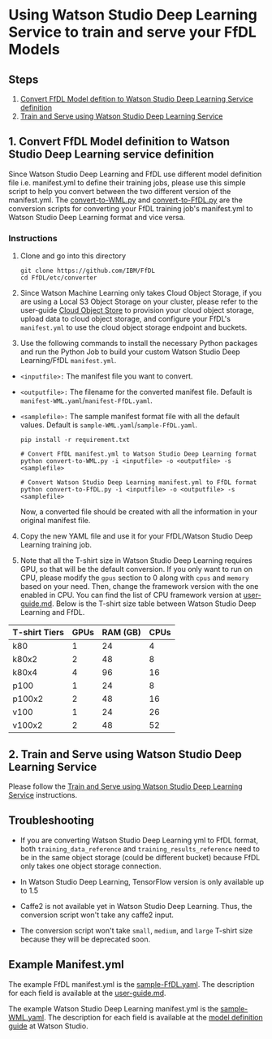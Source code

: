 # Using Watson Studio Deep Learning Service to train and serve your FfDL Models

## Steps
1. [Convert FfDL Model defition to Watson Studio Deep Learning Service definition](#1-convert-ffdl-model-definition-to-watson-studio-deep-learning-service-definition)
2. [Train and Serve using Watson Studio Deep Learning Service](train-deploy-wml.md)

## 1. Convert FfDL Model definition to Watson Studio Deep Learning service definition

Since Watson Studio Deep Learning and FfDL use different model definition file i.e. manifest.yml to define their training jobs, please use this simple script to help you convert between the two different version of the manifest.yml. The [convert-to-WML.py](convert-to-WML.py) and [convert-to-FfDL.py](convert-to-FfDL.py) are the conversion scripts for converting your FfDL training job's manifest.yml to Watson Studio Deep Learning format and vice versa.

### Instructions

1. Clone and go into this directory
	```shell
	git clone https://github.com/IBM/FfDL
	cd FfDL/etc/converter
	```

2. Since Watson Machine Learning only takes Cloud Object Storage, if you are using a Local S3 Object Storage on your cluster, please refer to the user-guide [Cloud Object Store](../../docs/user-guide.md#32-cloud-object-store) to provision your cloud object storage, upload data to cloud object storage, and configure your FfDL's `manifest.yml` to use the cloud object storage endpoint and buckets.

3. Use the following commands to install the necessary Python packages and run the Python Job to build your custom Watson Studio Deep Learning/FfDL `manifest.yml`.

* ```<inputfile>:``` The manifest file you want to convert.
* ```<outputfile>:``` The filename for the converted manifest file. Default is `manifest-WML.yaml`/`manifest-FfDL.yaml`.
* ```<samplefile>:``` The sample manifest format file with all the default values. Default is `sample-WML.yaml`/`sample-FfDL.yaml`.

	```shell
	pip install -r requirement.txt

  # Convert FfDL manifest.yml to Watson Studio Deep Learning format
	python convert-to-WML.py -i <inputfile> -o <outputfile> -s <samplefile>

  # Convert Watson Studio Deep Learning manifest.yml to FfDL format
  python convert-to-FfDL.py -i <inputfile> -o <outputfile> -s <samplefile>
	```
	Now, a converted <outputfile> file should be created with all the information in your original manifest file.

4. Copy the new YAML file and use it for your FfDL/Watson Studio Deep Learning training job.

5. Note that all the T-shirt size in Watson Studio Deep Learning requires GPU, so that will be the default conversion. If you only want to run on CPU, please modify the `gpus` section to 0 along with `cpus` and `memory` based on your need. Then, change the framework version with the one enabled in CPU. You can find the list of CPU framework version at [user-guide.md](../../docs/user-guide.md#1-supported-deep-learning-frameworks). Below is the T-shirt size table between Watson Studio Deep Learning and FfDL.

| T-shirt Tiers     | GPUs    | RAM (GB) | CPUs |
| ------------- | ------------- | --------------- | --------------- |
| k80 | 1 | 24 | 4 |
| k80x2 | 2 | 48 | 8 |
| k80x4 | 4 | 96 | 16 |
| p100 | 1 | 24 | 8 |
| p100x2 | 2 | 48 | 16 |
| v100 | 1 | 24 | 26 |
| v100x2 | 2 | 48 | 52 |

## 2. Train and Serve using Watson Studio Deep Learning Service

Please follow the [Train and Serve using Watson Studio Deep Learning Service](train-deploy-wml.md) instructions.

## Troubleshooting

- If you are converting Watson Studio Deep Learning yml to FfDL format, both `training_data_reference` and `training_results_reference` need to be in the same object storage (could be different bucket) because FfDL only takes one object storage connection.

- In Watson Studio Deep Learning, TensorFlow version is only available up to 1.5

- Caffe2 is not available yet in Watson Studio Deep Learning. Thus, the conversion script won't take any caffe2 input.

- The conversion script won't take `small`, `medium`, and `large` T-shirt size because they will be deprecated soon.

## Example Manifest.yml

The example FfDL manifest.yml is the [sample-FfDL.yaml](sample-FfDL.yaml). The description for each field is available at the [user-guide.md](../../docs/user-guide.md#24-creating-manifest-file).

The example Watson Studio Deep Learning manifest.yml is the [sample-WML.yaml](sample-WML.yaml). The description for each field is available at the [model definition guide](https://dataplatform.ibm.com/docs/content/analyze-data/ml_dlaas_working_with_training_run.html?audience=wdp&linkInPage=true) at Watson Studio.
